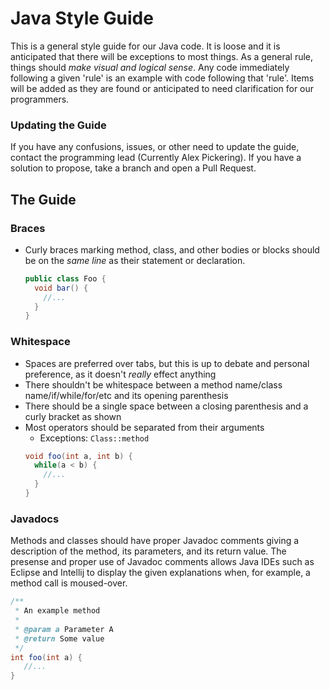 # Java Style Guide
This is a general style guide for our Java code. It is loose and it is anticipated that there will be exceptions to most things. 
As a general rule, things should _make visual and logical sense_. Any code immediately following a given 'rule' is an example with 
code following that 'rule'.
Items will be added as they are found or anticipated to need clarification for our programmers.

### Updating the Guide
If you have any confusions, issues, or other need to update the guide, contact the programming lead (Currently Alex Pickering). 
If you have a solution to propose, take a branch and open a Pull Request.

## The Guide
### Braces
- Curly braces marking method, class, and other bodies or blocks should be on the _same line_ as their statement or declaration.
  ```java
  public class Foo {
    void bar() {
      //...
    }
  }
  ```

### Whitespace
- Spaces are preferred over tabs, but this is up to debate and personal preference, as it doesn't _really_ effect anything
- There shouldn't be whitespace between a method name/class name/if/while/for/etc and its opening parenthesis
- There should be a single space between a closing parenthesis and a curly bracket as shown
- Most operators should be separated from their arguments
  - Exceptions: `Class::method` 
  ```java
  void foo(int a, int b) {
    while(a < b) {
      //...
    }
  }
  ```

### Javadocs
Methods and classes should have proper Javadoc comments giving a description of the method, its parameters, and its return value. 
The presense and proper use of Javadoc comments allows Java IDEs such as Eclipse and Intellij to display the given explanations 
when, for example, a method call is moused-over.
   ```java
   /**
    * An example method
    *
    * @param a Parameter A
    * @return Some value
    */
   int foo(int a) {
      //...
   }
   ```
